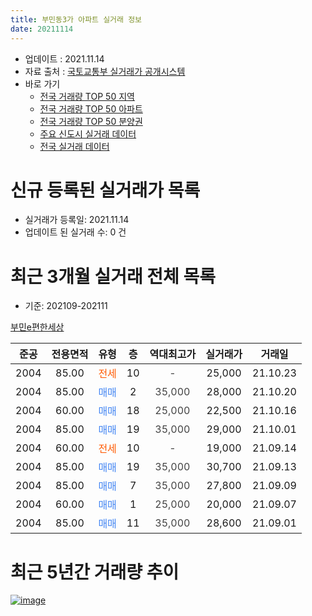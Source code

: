 ```yaml
---
title: 부민동3가 아파트 실거래 정보
date: 20211114
---
```


* 업데이트 : 2021.11.14
* 자료 출처 : [국토교통부 실거래가 공개시스템](http://rt.molit.go.kr)
* 바로 가기
    * [전국 거래량 TOP 50 지역](https://apt-info.github.io/apt-trade-info/tr)
    * [전국 거래량 TOP 50 아파트](https://apt-info.github.io/apt-trade-info/ta)
    * [전국 거래량 TOP 50 분양권](https://apt-info.github.io/apt-trade-info/tb)
    * [주요 신도시 실거래 데이터](https://apt-info.github.io/apt-trade-info/newtown)
    * [전국 실거래 데이터](https://apt-info.github.io/apt-trade-info/all)



<script async src="https://pagead2.googlesyndication.com/pagead/js/adsbygoogle.js"></script>
<!-- 기본광고 -->
<ins class="adsbygoogle"
     style="display:block"
     data-ad-client="ca-pub-1142216861245946"
     data-ad-slot="4805727019"
     data-ad-format="auto"
     data-full-width-responsive="true"></ins>
<script>
     (adsbygoogle = window.adsbygoogle || []).push({});
</script>


# 신규 등록된 실거래가 목록

* 실거래가 등록일: 2021.11.14
* 업데이트 된 실거래 수: 0 건




<script async src="https://pagead2.googlesyndication.com/pagead/js/adsbygoogle.js"></script>
<!-- 기본광고 -->
<ins class="adsbygoogle"
     style="display:block"
     data-ad-client="ca-pub-1142216861245946"
     data-ad-slot="4805727019"
     data-ad-format="auto"
     data-full-width-responsive="true"></ins>
<script>
     (adsbygoogle = window.adsbygoogle || []).push({});
</script>


# 최근 3개월 실거래 전체 목록
* 기준: 202109-202111


[부민e편한세상](https://search.naver.com/search.naver?query=%EB%B6%80%EB%AF%BCe%ED%8E%B8%ED%95%9C%EC%84%B8%EC%83%81)

|준공|전용면적|유형|층|역대최고가|실거래가|거래일|
|:---:|:---:|:---:|:---:|:---:|:---:|:---:|
|2004|85.00|<span style="color:#FF5A00">전세</span>|10|<span style="color:#444444">-</span>|25,000|21.10.23|
|2004|85.00|<span style="color:#4285F3">매매</span>|2|<span style="color:#444444">35,000</span>|28,000|21.10.20|
|2004|60.00|<span style="color:#4285F3">매매</span>|18|<span style="color:#444444">25,000</span>|22,500|21.10.16|
|2004|85.00|<span style="color:#4285F3">매매</span>|19|<span style="color:#444444">35,000</span>|29,000|21.10.01|
|2004|60.00|<span style="color:#FF5A00">전세</span>|10|<span style="color:#444444">-</span>|19,000|21.09.14|
|2004|85.00|<span style="color:#4285F3">매매</span>|19|<span style="color:#444444">35,000</span>|30,700|21.09.13|
|2004|85.00|<span style="color:#4285F3">매매</span>|7|<span style="color:#444444">35,000</span>|27,800|21.09.09|
|2004|60.00|<span style="color:#4285F3">매매</span>|1|<span style="color:#444444">25,000</span>|20,000|21.09.07|
|2004|85.00|<span style="color:#4285F3">매매</span>|11|<span style="color:#444444">35,000</span>|28,600|21.09.01|



<script async src="https://pagead2.googlesyndication.com/pagead/js/adsbygoogle.js"></script>
<!-- 기본광고 -->
<ins class="adsbygoogle"
     style="display:block"
     data-ad-client="ca-pub-1142216861245946"
     data-ad-slot="4805727019"
     data-ad-format="auto"
     data-full-width-responsive="true"></ins>
<script>
     (adsbygoogle = window.adsbygoogle || []).push({});
</script>


# 최근 5년간 거래량 추이


<div style="width:100%;">
    <canvas id="deal_progress" height="200"></canvas>
</div>

<script>
new Chart(document.getElementById("deal_progress"), {
    type: 'line',
    data: {
        labels: ['16.01','16.02','16.03','16.04','16.05','16.06','16.07','16.08','16.09','16.10','16.11','16.12','17.01','17.02','17.03','17.04','17.05','17.06','17.07','17.08','17.09','17.10','17.11','17.12','18.01','18.02','18.03','18.04','18.05','18.06','18.07','18.08','18.09','18.10','18.11','18.12','19.01','19.02','19.03','19.04','19.05','19.06','19.07','19.08','19.09','19.10','19.11','19.12','20.01','20.02','20.03','20.04','20.05','20.06','20.07','20.08','20.09','20.10','20.11','20.12','21.01','21.02','21.03','21.04','21.05','21.06','21.07','21.08','21.09','21.10'],
        datasets: [{
            label: '매매/분양권',
            data: [4,6,3,1,1,9,4,3,1,3,1,3,3,6,6,5,2,2,3,2,3,8,5,2,1,3,1,1,4,1,3,1,0,0,0,4,3,0,3,2,3,5,2,2,1,1,6,3,2,5,1,2,2,3,3,1,1,1,13,9,4,4,12,11,6,4,2,2,4,3],
            borderColor: "rgba(66, 133, 243, 1)",
            backgroundColor: "rgba(66, 133, 243, 0.05)",
            borderWidth: 1,
            pointRadius: 0,
            fill: false,
            lineTension: 0
        },{
            label: '전/월세',
            data: [0,0,1,0,0,0,0,0,0,1,3,3,4,2,1,0,0,1,1,0,2,1,1,0,1,3,1,1,3,0,2,4,5,2,1,1,2,3,2,1,1,1,1,2,0,1,1,0,3,2,2,1,5,0,2,1,3,3,0,1,2,1,0,0,1,0,0,0,1,1],
            borderColor: "rgba(255, 90, 0, 1)",
            backgroundColor: "rgba(255, 90, 0, 0.05)",
            borderWidth: 1,
            pointRadius: 0,
            fill: false,
            lineTension: 0
        },{
            label: '합계',
            data: [4,6,4,1,1,9,4,3,1,4,4,6,7,8,7,5,2,3,4,2,5,9,6,2,2,6,2,2,7,1,5,5,5,2,1,5,5,3,5,3,4,6,3,4,1,2,7,3,5,7,3,3,7,3,5,2,4,4,13,10,6,5,12,11,7,4,2,2,5,4],
            borderColor: "rgba(0, 0, 0, 1)",
            backgroundColor: "rgba(0, 0, 0, 0.03)",
            borderWidth: 0.1,
            pointRadius: 0,
            fill: true,
            lineTension: 0
        }
        ]
    },
    options: {
        responsive: true,
        title: {
            display: false
        },
        tooltips: {
            mode: 'index',
            intersect: false
        },
        hover: {
            mode: 'nearest',
            intersect: true
        },
        scales: {
            xAxes: [{
                display: true,
                scaleLabel: {
                    display: true,
                    labelString: '년/월'
                }
            }],
            yAxes: [{
                display: true,
                ticks: {
                    suggestedMin: 0,
                },
                scaleLabel: {
                    display: true,
                    labelString: '실거래 수'
                }
            }]
        }
    }
});

</script>


[![image](https://apt-info.github.io/images/2020-01-03-apt-trade-info/1024x500.png)](https://play.google.com/store/apps/details?id=com.aptinfo.apttradeinfo)

